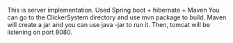 This is server implementation.
Used Spring boot + hibernate + Maven
You can go to the ClickerSystem directory and use mvn package to build.
Maven will create a jar and you can use java -jar to run it.
Then, tomcat will be listening on port 8080.
